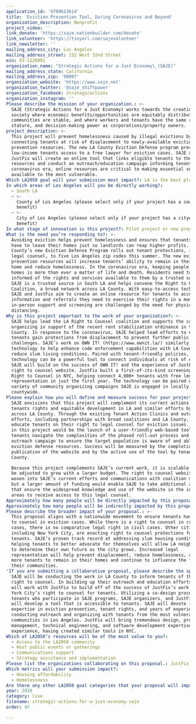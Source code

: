 ```yaml
---
application_id: '9789623614'
title: 'Eviction Prevention Tool, During Coronavirus and Beyond'
organization_description: Nonprofit
project_video: ''
link_donate: 'https://saje.nationbuilder.com/donate'
link_volunteer: 'https://tinyurl.com/sajevolunteer'
link_newsletter: ''
mailing_address_city: Los Angeles
mailing_address_street: 152 West 32nd Street
ein: 93-1226092
organization_name: "Strategic Actions for a Just Economy\_(SAJE)"
mailing_address_state: California
mailing_address_zip: '90007'
organization_website: 'https://www.saje.net'
organization_twitter: '@saje_shiftpower'
organization_facebook: strategicactions
organization_instagram: ''
Please describe the mission of your organization.: >-
  SAJE (Strategic Actions for a Just Economy) works towards the creation of a
  society where economic benefits/opportunities are equitably distributed, where
  communities are stable, and where workers and tenants have the same rights,
  stature, and decision-making power as corporations/property owners.
project_description: >-
  This project will prevent homelessness caused by illegal evictions by
  connecting tenants at risk of displacement to newly-available eviction
  prevention resources. The new LA County Eviction Defense program provides
  low-income tenants access to a free lawyer for eviction cases. SAJE and
  JustFix will create an online tool that links eligible tenants to these
  resources and conduct an outreach/education campaign informing tenants. In the
  coronavirus era, online resources are critical to making essential services
  available to the most vulnerable.
Which LA2050 goal will your submission most impact?: LA is the best place to LIVE
In which areas of Los Angeles will you be directly working?:
  - South LA
  - >-
    County of Los Angeles (please select only if your project has a countywide
    benefit)
  - >-
    City of Los Angeles (please select only if your project has a citywide
    benefit)
In what stage of innovation is this project?: Pilot project or new program (testing or implementing a new idea)
What is the need you’re responding to?: >-
  Avoiding eviction helps prevent homelessness and ensures that tenants do not
  have to leave their homes just so landlords can reap higher profits. LA
  County’s new Eviction Defense Program rolls out tenant protections, including
  legal counsel, to five Los Angeles zip codes this summer. The new eviction
  prevention resources will increase tenants’ ability to remain in their current
  home and reduce homelessness. In the coronavirus era, keeping people in their
  homes is more than ever a matter of life and death. Residents need to be
  informed of the rights and services available to them by a trusted source.
  SAJE is a trusted source in South LA and helps convene the Right to Counsel
  Coalition, a broad network across LA County. With easy-to-access technology,
  SAJE and JustFix aim to create an online resource for tenants to access the
  information and referrals they need to exercise their rights in a moment when
  in-person support and screening are challenged by the need for physical
  distancing.
Why is this project important to the work of your organization?: >-
  SAJE helps lead the LA Right to Counsel coalition and supports the coalition
  organizing in support of the recent rent stabilization ordinance in the
  County. In response to the coronavirus, SAJE helped lead efforts to ensure
  tenants gain protections from displacement to prevent further public health
  challenges. SAJE’s work on OWN IT! (https://www.ownit.la/) similarly leveraged
  technology to help enhance code enforcement capabilities with LA County and
  reduce slum living conditions. Paired with tenant-friendly policies,
  technology can be a powerful tool to connect individuals at risk of eviction.
  SAJE will build on the success of OWN IT! and the experience of JustFix’s
  right to counsel website. JustFix built a first-of-its-kind screening tool for
  Right to Counsel in NYC, helping connect 4,000+ tenants with free legal
  representation in just the first year. The technology can be paired with a
  variety of community organizing campaigns SAJE is engaged in locally and
  countywide.
Please explain how you will define and measure success for your project.: >-
  SAJE envisions that this project will complement its current actions on
  tenants rights and equitable development in LA and similar efforts by groups
  across LA County. Through the existing Tenant Action Clinics and outreach
  efforts, including partnerships with broad coalitions and LA County, SAJE will
  educate tenants on their right to legal counsel for eviction issues. Success
  in this project would be the launch of a user-friendly web-based tool to help
  tenants navigate the complexities of the phased roll-out process and an
  outreach campaign to ensure the target population is aware of and able to use
  eviction defense resources. Success will be measured by the completion and
  publication of the website and by the active use of the tool by tenants in LA
  County. 

  Because this project complements SAJE’s current work, it is scalable and can
  be adjusted to grow with a larger budget. The right to counsel website can be
  woven into SAJE’s current efforts and communications with coalition members,
  but a larger amount of funding would enable SAJE to take additional actions
  that ensure the widespread knowledge and use of the website in the initial
  areas to receive access to this legal counsel.
Approximately how many people will be directly impacted by this proposal?: '10000'
Approximately how many people will be indirectly impacted by this proposal?: '118901'
Please describe the broader impact of your proposal.: >-
  This proposal aligns with a nationwide movement to ensure tenants have a right
  to counsel in eviction cases. While there is a right to counsel in criminal
  cases, there is no comparative legal right in civil cases. Other cities,
  including New York City, are enacting right to counsel protections for
  tenants. SAJE’s proven track record at addressing slum housing conditions and
  helping tenants to better advocate for themselves will allow LA neighborhoods
  to determine their own future as the city grows. Increased legal
  representation will help prevent displacement, reduce homelessness, and allow
  more tenants to remain in their homes and continue to influence the future of
  their communities.
'If you are submitting a collaborative proposal, please describe the specific role of partner organizations in the project.': >-
  SAJE will be conducting the work in LA County to inform tenants of their new
  right to counsel. In building up their outreach and education efforts, SAJE
  will work with JustFix to build off of the success of JustFix’s work on New
  York City’s right to counsel for tenants. Utilizing a co-design process,
  tenants who participate in SAJE programs, SAJE organizers, and JustFix staff
  will develop a tool that is accessible to tenants. SAJE will devote its
  expertise in eviction prevention, tenant rights, and years of experience
  conducting outreach and organizing with tenants from the most vulnerable
  communities in Los Angeles. JustFix will bring tremendous design, product
  management, technical engineering, and software development expertise and
  experience, having created similar tools in NYC.
Which of LA2050’s resources will be of the most value to you?:
  - Access to the LA2050 community
  - Host public events or gatherings
  - Communications support
  - Strategy assistance and implementation
Please list the organizations collaborating on this proposal.: JustFix
Which metrics will your submission impact?:
  - Housing affordability
  - Homelessness
Are there any other LA2050 goal categories that your proposal will impact?: []
year: 2020
category: live
filename: strategic-actions-for-a-just-economy-saje
order: 47

---
```

